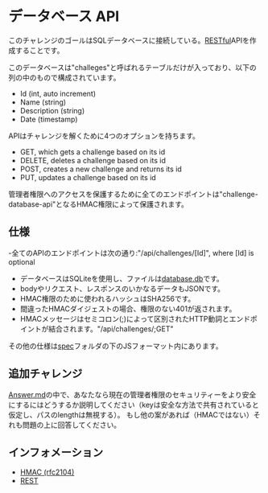 # データベース API

このチャレンジのゴールはSQLデータベースに接続している。[RESTful][REST]APIを作成することです。

このデータベースは"challeges"と呼ばれるテーブルだけが入っており、以下の列の中のもので構成されています。
 - Id (int, auto increment)
 - Name (string)
 - Description (string)
 - Date (timestamp)

APIはチャレンジを解くために4つのオプションを持ちます。

 - GET, which gets a challenge based on its id
 - DELETE, deletes a challenge based on its id
 - POST, creates a new challenge and returns its id
 - PUT, updates a challenge based on its id


管理者権限へのアクセスを保護するために全てのエンドポイントは"challenge-database-api"となるHMAC権限によって保護されます。
## 仕様
 -全てのAPIのエンドポイントは次の通り:"/api/challenges/[Id]", where [Id] is optional
 - データベースはSQLiteを使用し、ファイルは[database.db](./sql/database.db)です。
 - bodyやリクエスト、レスポンスのいかなるデータもJSONです。
 - HMAC権限のために使われるハッシュはSHA256です。
 - 間違ったHMACダイジェストの場合、権限のない401が返されます。
 - HMACメッセージはセミコロン(;)によって区別されたHTTP動詞とエンドポイントが結合されます。"/api/challenges/;GET"

その他の仕様は[spec](./spec)フォルダの下のJSフォーマット内にあります。

## 追加チャレンジ
[Answer.md](./Answer.md)の中で、あなたなら現在の管理者権限のセキュリティーをより安全にするにはどうするか説明してください（keyは安全な方法で共有されていると仮定し、パスのlengthは無視する）。
もし他の案があれば（HMACではない）それも問題の上に回答してください。

## インフォメーション
 - [HMAC (rfc2104)][HMAC]
 - [REST]

[REST]:https://en.wikipedia.org/wiki/Representational_state_transfer
[HMAC]:https://tools.ietf.org/html/rfc2104
